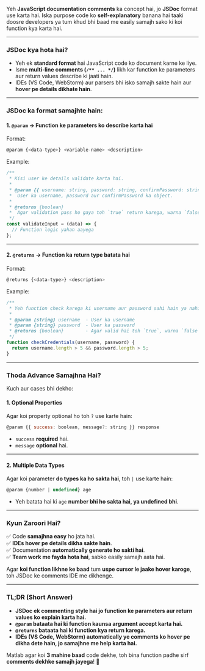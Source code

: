 Yeh **JavaScript documentation comments** ka concept hai, jo **JSDoc** format use karta hai. Iska purpose code ko **self-explanatory** banana hai taaki doosre developers ya tum khud bhi baad me easily samajh sako ki koi function kya karta hai.

---

### **JSDoc kya hota hai?**
- Yeh ek **standard format** hai JavaScript code ko document karne ke liye.
- Isme **multi-line comments (`/** ... */`)** likh kar function ke parameters aur return values describe ki jaati hain.
- IDEs (VS Code, WebStorm) aur parsers bhi isko samajh sakte hain aur **hover pe details dikhate hain**.

---

### **JSDoc ka format samajhte hain:**

#### **1. `@param` → Function ke parameters ko describe karta hai**
Format:
```js
@param {<data-type>} <variable-name> <description>
```
Example:
```js
/**
 * Kisi user ke details validate karta hai.
 *
 * @param {{ username: string, password: string, confirmPassword: string }} data
 *  User ka username, password aur confirmPassword ka object.
 *
 * @returns {boolean}
 *  Agar validation pass ho gaya toh `true` return karega, warna `false`.
 */
const validateInput = (data) => {
  // Function logic yahan aayega
};
```
---
#### **2. `@returns` → Function ka return type batata hai**
Format:
```js
@returns {<data-type>} <description>
```
Example:
```js
/**
 * Yeh function check karega ki username aur password sahi hain ya nahi.
 *
 * @param {string} username  - User ka username
 * @param {string} password  - User ka password
 * @returns {boolean}        - Agar valid hai toh `true`, warna `false`
 */
function checkCredentials(username, password) {
  return username.length > 5 && password.length > 5;
}
```
---
### **Thoda Advance Samajhna Hai?**
Kuch aur cases bhi dekho:

#### **1. Optional Properties**
Agar koi property optional ho toh `?` use karte hain:
```js
@param {{ success: boolean, message?: string }} response
```
- `success` **required** hai.
- `message` **optional** hai.

---

#### **2. Multiple Data Types**
Agar koi parameter **do types ka ho sakta hai**, toh `|` use karte hain:
```js
@param {number | undefined} age
```
- Yeh batata hai ki `age` **number bhi ho sakta hai, ya undefined bhi**.

---

### **Kyun Zaroori Hai?**
✅ Code **samajhna easy** ho jata hai.  
✅ **IDEs hover pe details dikha sakte hain**.  
✅ Documentation **automatically generate ho sakti hai**.  
✅ **Team work me fayda hota hai**, sabko easily samajh aata hai.  

Agar **koi function likhne ke baad** tum **uspe cursor le jaake hover karoge**, toh JSDoc ke comments IDE me dikhenge.

---

### **TL;DR (Short Answer)**
- **JSDoc ek commenting style hai jo function ke parameters aur return values ko explain karta hai.**
- **`@param` bataata hai ki function kaunsa argument accept karta hai.**
- **`@returns` bataata hai ki function kya return karega.**
- **IDEs (VS Code, WebStorm) automatically ye comments ko hover pe dikha dete hain, jo samajhne me help karta hai.**

Matlab agar koi **3 mahine baad** code dekhe, toh bina function padhe sirf **comments dekhke samajh jayega**! 🚀
